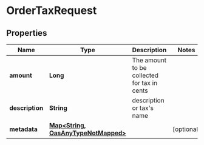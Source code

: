 

# OrderTaxRequest

## Properties

Name | Type | Description | Notes
------------ | ------------- | ------------- | -------------
**amount** | **Long** | The amount to be collected for tax in cents | 
**description** | **String** | description or tax&#39;s name | 
**metadata** | [**Map&lt;String, OasAnyTypeNotMapped&gt;**](OasAnyTypeNotMapped.md) |  |  [optional]





